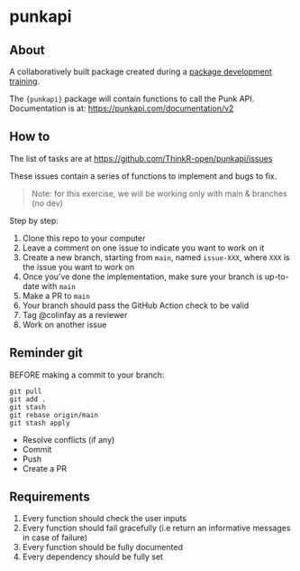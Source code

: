
<!-- README.md is generated from README.Rmd. Please edit that file -->

# punkapi

<!-- badges: start -->

<!-- badges: end -->

## About

A collaboratively built package created during a [package development
training](https://thinkr.fr/formation-au-logiciel-r/creation-de-packages-r/).

The `{punkapi}` package will contain functions to call the Punk API.
Documentation is at: <https://punkapi.com/documentation/v2>

## How to

The list of tasks are at <https://github.com/ThinkR-open/punkapi/issues>

These issues contain a series of functions to implement and bugs to fix.

> Note: for this exercise, we will be working only with main & branches
> (no dev)

Step by step:

1.  Clone this repo to your computer
2.  Leave a comment on one issue to indicate you want to work on it
3.  Create a new branch, starting from `main`, named `issue-XXX`, where
    `XXX` is the issue you want to work on
4.  Once you’ve done the implementation, make sure your branch is
    up-to-date with `main`
5.  Make a PR to `main`
6.  Your branch should pass the GitHub Action check to be valid
7.  Tag @colinfay as a reviewer
8.  Work on another issue

## Reminder git

BEFORE making a commit to your branch:

    git pull
    git add .
    git stash
    git rebase origin/main
    git stash apply

  - Resolve conflicts (if any)
  - Commit
  - Push
  - Create a PR

## Requirements

1.  Every function should check the user inputs
2.  Every function should fail gracefully (i.e return an informative
    messages in case of failure)
3.  Every function should be fully documented
4.  Every dependency should be fully set
